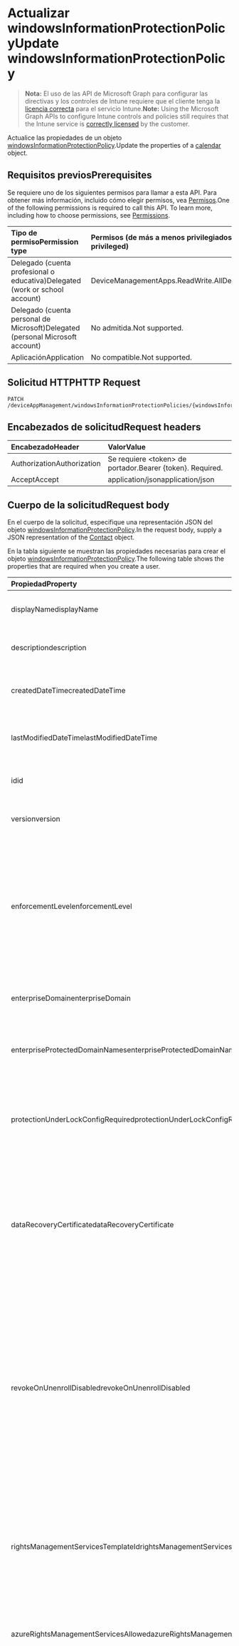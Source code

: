 # <a name="update-windowsinformationprotectionpolicy"></a><span data-ttu-id="ee486-101">Actualizar windowsInformationProtectionPolicy</span><span class="sxs-lookup"><span data-stu-id="ee486-101">Update windowsInformationProtectionPolicy</span></span>

> <span data-ttu-id="ee486-102">**Nota:** El uso de las API de Microsoft Graph para configurar las directivas y los controles de Intune requiere que el cliente tenga la [licencia correcta](https://go.microsoft.com/fwlink/?linkid=839381) para el servicio Intune.</span><span class="sxs-lookup"><span data-stu-id="ee486-102">**Note:** Using the Microsoft Graph APIs to configure Intune controls and policies still requires that the Intune service is [correctly licensed](https://go.microsoft.com/fwlink/?linkid=839381) by the customer.</span></span>

<span data-ttu-id="ee486-103">Actualice las propiedades de un objeto [windowsInformationProtectionPolicy](../resources/intune_mam_windowsinformationprotectionpolicy.md).</span><span class="sxs-lookup"><span data-stu-id="ee486-103">Update the properties of a [calendar](../resources/intune_mam_windowsinformationprotectionpolicy.md) object.</span></span>
## <a name="prerequisites"></a><span data-ttu-id="ee486-104">Requisitos previos</span><span class="sxs-lookup"><span data-stu-id="ee486-104">Prerequisites</span></span>
<span data-ttu-id="ee486-p101">Se requiere uno de los siguientes permisos para llamar a esta API. Para obtener más información, incluido cómo elegir permisos, vea [Permisos](../../../concepts/permissions_reference.md).</span><span class="sxs-lookup"><span data-stu-id="ee486-p101">One of the following permissions is required to call this API. To learn more, including how to choose permissions, see [Permissions](../../../concepts/permissions_reference.md).</span></span>

|<span data-ttu-id="ee486-107">Tipo de permiso</span><span class="sxs-lookup"><span data-stu-id="ee486-107">Permission type</span></span>|<span data-ttu-id="ee486-108">Permisos (de más a menos privilegiados)</span><span class="sxs-lookup"><span data-stu-id="ee486-108">Permissions (from least to most privileged)</span></span>|
|:---|:---|
|<span data-ttu-id="ee486-109">Delegado (cuenta profesional o educativa)</span><span class="sxs-lookup"><span data-stu-id="ee486-109">Delegated (work or school account)</span></span>|<span data-ttu-id="ee486-110">DeviceManagementApps.ReadWrite.All</span><span class="sxs-lookup"><span data-stu-id="ee486-110">DeviceManagementApps.ReadWrite.All</span></span>|
|<span data-ttu-id="ee486-111">Delegado (cuenta personal de Microsoft)</span><span class="sxs-lookup"><span data-stu-id="ee486-111">Delegated (personal Microsoft account)</span></span>|<span data-ttu-id="ee486-112">No admitida.</span><span class="sxs-lookup"><span data-stu-id="ee486-112">Not supported.</span></span>|
|<span data-ttu-id="ee486-113">Aplicación</span><span class="sxs-lookup"><span data-stu-id="ee486-113">Application</span></span>|<span data-ttu-id="ee486-114">No compatible.</span><span class="sxs-lookup"><span data-stu-id="ee486-114">Not supported.</span></span>|

## <a name="http-request"></a><span data-ttu-id="ee486-115">Solicitud HTTP</span><span class="sxs-lookup"><span data-stu-id="ee486-115">HTTP Request</span></span>
<!-- {
  "blockType": "ignored"
}
-->
``` http
PATCH /deviceAppManagement/windowsInformationProtectionPolicies/{windowsInformationProtectionPolicyId}
```

## <a name="request-headers"></a><span data-ttu-id="ee486-116">Encabezados de solicitud</span><span class="sxs-lookup"><span data-stu-id="ee486-116">Request headers</span></span>
|<span data-ttu-id="ee486-117">Encabezado</span><span class="sxs-lookup"><span data-stu-id="ee486-117">Header</span></span>|<span data-ttu-id="ee486-118">Valor</span><span class="sxs-lookup"><span data-stu-id="ee486-118">Value</span></span>|
|:---|:---|
|<span data-ttu-id="ee486-119">Authorization</span><span class="sxs-lookup"><span data-stu-id="ee486-119">Authorization</span></span>|<span data-ttu-id="ee486-120">Se requiere &lt;token&gt; de portador.</span><span class="sxs-lookup"><span data-stu-id="ee486-120">Bearer {token}. Required.</span></span>|
|<span data-ttu-id="ee486-121">Accept</span><span class="sxs-lookup"><span data-stu-id="ee486-121">Accept</span></span>|<span data-ttu-id="ee486-122">application/json</span><span class="sxs-lookup"><span data-stu-id="ee486-122">application/json</span></span>|

## <a name="request-body"></a><span data-ttu-id="ee486-123">Cuerpo de la solicitud</span><span class="sxs-lookup"><span data-stu-id="ee486-123">Request body</span></span>
<span data-ttu-id="ee486-124">En el cuerpo de la solicitud, especifique una representación JSON del objeto [windowsInformationProtectionPolicy](../resources/intune_mam_windowsinformationprotectionpolicy.md).</span><span class="sxs-lookup"><span data-stu-id="ee486-124">In the request body, supply a JSON representation of the [Contact](../resources/intune_mam_windowsinformationprotectionpolicy.md) object.</span></span>

<span data-ttu-id="ee486-125">En la tabla siguiente se muestran las propiedades necesarias para crear el objeto [windowsInformationProtectionPolicy](../resources/intune_mam_windowsinformationprotectionpolicy.md).</span><span class="sxs-lookup"><span data-stu-id="ee486-125">The following table shows the properties that are required when you create a user.</span></span>

|<span data-ttu-id="ee486-126">Propiedad</span><span class="sxs-lookup"><span data-stu-id="ee486-126">Property</span></span>|<span data-ttu-id="ee486-127">Tipo</span><span class="sxs-lookup"><span data-stu-id="ee486-127">Type</span></span>|<span data-ttu-id="ee486-128">Descripción</span><span class="sxs-lookup"><span data-stu-id="ee486-128">Description</span></span>|
|:---|:---|:---|
|<span data-ttu-id="ee486-129">displayName</span><span class="sxs-lookup"><span data-stu-id="ee486-129">displayName</span></span>|<span data-ttu-id="ee486-130">String</span><span class="sxs-lookup"><span data-stu-id="ee486-130">String</span></span>|<span data-ttu-id="ee486-131">Nombre para mostrar de la directiva.</span><span class="sxs-lookup"><span data-stu-id="ee486-131">Policy display name.</span></span> <span data-ttu-id="ee486-132">Heredado de [managedAppPolicy](../resources/intune_mam_managedapppolicy.md).</span><span class="sxs-lookup"><span data-stu-id="ee486-132">Inherited from [managedAppPolicy](../resources/intune_mam_managedapppolicy.md)</span></span>|
|<span data-ttu-id="ee486-133">description</span><span class="sxs-lookup"><span data-stu-id="ee486-133">description</span></span>|<span data-ttu-id="ee486-134">String</span><span class="sxs-lookup"><span data-stu-id="ee486-134">String</span></span>|<span data-ttu-id="ee486-135">Descripción de la directiva.</span><span class="sxs-lookup"><span data-stu-id="ee486-135">The policy's description.</span></span> <span data-ttu-id="ee486-136">Heredado de [managedAppPolicy](../resources/intune_mam_managedapppolicy.md).</span><span class="sxs-lookup"><span data-stu-id="ee486-136">Inherited from [managedAppPolicy](../resources/intune_mam_managedapppolicy.md)</span></span>|
|<span data-ttu-id="ee486-137">createdDateTime</span><span class="sxs-lookup"><span data-stu-id="ee486-137">createdDateTime</span></span>|<span data-ttu-id="ee486-138">DateTimeOffset</span><span class="sxs-lookup"><span data-stu-id="ee486-138">DateTimeOffset</span></span>|<span data-ttu-id="ee486-139">Fecha y hora de creación de la directiva.</span><span class="sxs-lookup"><span data-stu-id="ee486-139">The date and time when the page was created.</span></span> <span data-ttu-id="ee486-140">Heredado de [managedAppPolicy](../resources/intune_mam_managedapppolicy.md).</span><span class="sxs-lookup"><span data-stu-id="ee486-140">Inherited from [managedAppPolicy](../resources/intune_mam_managedapppolicy.md)</span></span>|
|<span data-ttu-id="ee486-141">lastModifiedDateTime</span><span class="sxs-lookup"><span data-stu-id="ee486-141">lastModifiedDateTime</span></span>|<span data-ttu-id="ee486-142">DateTimeOffset</span><span class="sxs-lookup"><span data-stu-id="ee486-142">DateTimeOffset</span></span>|<span data-ttu-id="ee486-143">Última vez que se modificó la directiva.</span><span class="sxs-lookup"><span data-stu-id="ee486-143">Last time the policy was modified.</span></span> <span data-ttu-id="ee486-144">Heredado de [managedAppPolicy](../resources/intune_mam_managedapppolicy.md).</span><span class="sxs-lookup"><span data-stu-id="ee486-144">Inherited from [managedAppPolicy](../resources/intune_mam_managedapppolicy.md)</span></span>|
|<span data-ttu-id="ee486-145">id</span><span class="sxs-lookup"><span data-stu-id="ee486-145">id</span></span>|<span data-ttu-id="ee486-146">String</span><span class="sxs-lookup"><span data-stu-id="ee486-146">String</span></span>|<span data-ttu-id="ee486-147">Clave de la entidad.</span><span class="sxs-lookup"><span data-stu-id="ee486-147">Key of the setting.</span></span> <span data-ttu-id="ee486-148">Heredado de [managedAppPolicy](../resources/intune_mam_managedapppolicy.md).</span><span class="sxs-lookup"><span data-stu-id="ee486-148">Inherited from [managedAppPolicy](../resources/intune_mam_managedapppolicy.md)</span></span>|
|<span data-ttu-id="ee486-149">version</span><span class="sxs-lookup"><span data-stu-id="ee486-149">version</span></span>|<span data-ttu-id="ee486-150">String</span><span class="sxs-lookup"><span data-stu-id="ee486-150">String</span></span>|<span data-ttu-id="ee486-151">Versión de la entidad.</span><span class="sxs-lookup"><span data-stu-id="ee486-151">Version of the entity.</span></span> <span data-ttu-id="ee486-152">Heredado de [managedAppPolicy](../resources/intune_mam_managedapppolicy.md).</span><span class="sxs-lookup"><span data-stu-id="ee486-152">Inherited from [managedAppPolicy](../resources/intune_mam_managedapppolicy.md)</span></span>|
|<span data-ttu-id="ee486-153">enforcementLevel</span><span class="sxs-lookup"><span data-stu-id="ee486-153">enforcementLevel</span></span>|<span data-ttu-id="ee486-154">String</span><span class="sxs-lookup"><span data-stu-id="ee486-154">String</span></span>|<span data-ttu-id="ee486-155">Nivel de obligatoriedad del trabajo en curso. Vea la definición de enumeración para los valores compatibles. Heredado de [windowsInformationProtection](../resources/intune_mam_windowsinformationprotection.md). Los valores posibles son: `noProtection`, `encryptAndAuditOnly`, `encryptAuditAndPrompt` y `encryptAuditAndBlock`.</span><span class="sxs-lookup"><span data-stu-id="ee486-155">WIP enforcement level.See the Enum definition for supported values Inherited from [windowsInformationProtection](../resources/intune_mam_windowsinformationprotection.md) Possible values are: `noProtection`, `encryptAndAuditOnly`, `encryptAuditAndPrompt`, `encryptAuditAndBlock`.</span></span>|
|<span data-ttu-id="ee486-156">enterpriseDomain</span><span class="sxs-lookup"><span data-stu-id="ee486-156">enterpriseDomain</span></span>|<span data-ttu-id="ee486-157">String</span><span class="sxs-lookup"><span data-stu-id="ee486-157">String</span></span>|<span data-ttu-id="ee486-158">Dominio empresarial principal. Heredado de [windowsInformationProtection](../resources/intune_mam_windowsinformationprotection.md).</span><span class="sxs-lookup"><span data-stu-id="ee486-158">Primary enterprise domain Inherited from [windowsInformationProtection](../resources/intune_mam_windowsinformationprotection.md)</span></span>|
|<span data-ttu-id="ee486-159">enterpriseProtectedDomainNames</span><span class="sxs-lookup"><span data-stu-id="ee486-159">enterpriseProtectedDomainNames</span></span>|<span data-ttu-id="ee486-160">Colección [windowsInformationProtectionResourceCollection](../resources/intune_mam_windowsinformationprotectionresourcecollection.md)</span><span class="sxs-lookup"><span data-stu-id="ee486-160">[windowsInformationProtectionResourceCollection](../resources/intune_mam_windowsinformationprotectionresourcecollection.md) collection</span></span>|<span data-ttu-id="ee486-161">Lista de dominios de empresa que se van a proteger. Heredado de [windowsInformationProtection](../resources/intune_mam_windowsinformationprotection.md).</span><span class="sxs-lookup"><span data-stu-id="ee486-161">List of enterprise domains to be protected Inherited from [windowsInformationProtection](../resources/intune_mam_windowsinformationprotection.md)</span></span>|
|<span data-ttu-id="ee486-162">protectionUnderLockConfigRequired</span><span class="sxs-lookup"><span data-stu-id="ee486-162">protectionUnderLockConfigRequired</span></span>|<span data-ttu-id="ee486-163">Boolean</span><span class="sxs-lookup"><span data-stu-id="ee486-163">Boolean</span></span>|<span data-ttu-id="ee486-164">Especifica si es necesario configurar la protección en la característica de bloqueo (también conocida como cifrar con PIN). Heredado de [windowsInformationProtection](../resources/intune_mam_windowsinformationprotection.md).</span><span class="sxs-lookup"><span data-stu-id="ee486-164">Specifies whether the protection under lock feature (also known as encrypt under pin) should be configured Inherited from [windowsInformationProtection](../resources/intune_mam_windowsinformationprotection.md)</span></span>|
|<span data-ttu-id="ee486-165">dataRecoveryCertificate</span><span class="sxs-lookup"><span data-stu-id="ee486-165">dataRecoveryCertificate</span></span>|[<span data-ttu-id="ee486-166">windowsInformationProtectionDataRecoveryCertificate</span><span class="sxs-lookup"><span data-stu-id="ee486-166">windowsInformationProtectionDataRecoveryCertificate</span></span>](../resources/intune_mam_windowsinformationprotectiondatarecoverycertificate.md)|<span data-ttu-id="ee486-167">Especifica un certificado de recuperación que se puede usar para recuperar datos de archivos cifrados.</span><span class="sxs-lookup"><span data-stu-id="ee486-167">Specifies a recovery certificate that can be used for data recovery of encrypted files.</span></span> <span data-ttu-id="ee486-168">Es lo mismo que el certificado del agente de recuperación de datos (DRA) para el sistema de cifrado de archivos (EFS). Heredado de [windowsInformationProtection](../resources/intune_mam_windowsinformationprotection.md).</span><span class="sxs-lookup"><span data-stu-id="ee486-168">This is the same as the data recovery agent(DRA) certificate for encrypting file system(EFS) Inherited from [windowsInformationProtection](../resources/intune_mam_windowsinformationprotection.md)</span></span>|
|<span data-ttu-id="ee486-169">revokeOnUnenrollDisabled</span><span class="sxs-lookup"><span data-stu-id="ee486-169">revokeOnUnenrollDisabled</span></span>|<span data-ttu-id="ee486-170">Boolean</span><span class="sxs-lookup"><span data-stu-id="ee486-170">Boolean</span></span>|<span data-ttu-id="ee486-171">Esta directiva controla si se revocan las claves de trabajo en curso cuando se anula la inscripción de un dispositivo en el servicio de administración.</span><span class="sxs-lookup"><span data-stu-id="ee486-171">This policy controls whether to revoke the WIP keys when a device unenrolls from the management service.</span></span> <span data-ttu-id="ee486-172">Si se establece en 1 (No revocar las claves), no se revocarán las claves y el usuario seguirá teniendo acceso a archivos protegidos después de anular la inscripción.</span><span class="sxs-lookup"><span data-stu-id="ee486-172">If set to 1 (Don't revoke keys), the keys will not be revoked and the user will continue to have access to protected files after unenrollment.</span></span> <span data-ttu-id="ee486-173">Si no se revocan las claves, no habrá ninguna limpieza de archivos revocados posteriormente.</span><span class="sxs-lookup"><span data-stu-id="ee486-173">If the keys are not revoked, there will be no revoked file cleanup subsequently.</span></span> <span data-ttu-id="ee486-174">Heredado de [windowsInformationProtection](../resources/intune_mam_windowsinformationprotection.md).</span><span class="sxs-lookup"><span data-stu-id="ee486-174">Inherited from [windowsInformationProtection](../resources/intune_mam_windowsinformationprotection.md)</span></span>|
|<span data-ttu-id="ee486-175">rightsManagementServicesTemplateId</span><span class="sxs-lookup"><span data-stu-id="ee486-175">rightsManagementServicesTemplateId</span></span>|<span data-ttu-id="ee486-176">Guid</span><span class="sxs-lookup"><span data-stu-id="ee486-176">Guid</span></span>|<span data-ttu-id="ee486-177">GUID de TemplateID que se va a usar para el cifrado RMS.</span><span class="sxs-lookup"><span data-stu-id="ee486-177">TemplateID GUID to use for RMS encryption.</span></span> <span data-ttu-id="ee486-178">La plantilla de RMS permite que el administrador de TI configure los detalles sobre quién tiene acceso a los archivos protegidos por RMS y durante cuánto tiempo. Heredado de [windowsInformationProtection](../resources/intune_mam_windowsinformationprotection.md).</span><span class="sxs-lookup"><span data-stu-id="ee486-178">The RMS template allows the IT admin to configure the details about who has access to RMS-protected file and how long they have access Inherited from [windowsInformationProtection](../resources/intune_mam_windowsinformationprotection.md)</span></span>|
|<span data-ttu-id="ee486-179">azureRightsManagementServicesAllowed</span><span class="sxs-lookup"><span data-stu-id="ee486-179">azureRightsManagementServicesAllowed</span></span>|<span data-ttu-id="ee486-180">Boolean</span><span class="sxs-lookup"><span data-stu-id="ee486-180">Boolean</span></span>|<span data-ttu-id="ee486-181">Especifica si se permite el cifrado de Azure RMS para WIP. Heredado de [windowsInformationProtection](../resources/intune_mam_windowsinformationprotection.md).</span><span class="sxs-lookup"><span data-stu-id="ee486-181">Specifies whether to allow Azure RMS encryption for WIP Inherited from [windowsInformationProtection](../resources/intune_mam_windowsinformationprotection.md)</span></span>|
|<span data-ttu-id="ee486-182">iconsVisible</span><span class="sxs-lookup"><span data-stu-id="ee486-182">iconsVisible</span></span>|<span data-ttu-id="ee486-183">Boolean</span><span class="sxs-lookup"><span data-stu-id="ee486-183">Boolean</span></span>|<span data-ttu-id="ee486-184">Determina si se agregan superposiciones a los iconos para los archivos protegidos mediante WIP en Explorer y en los iconos de aplicación solo de empresa en el menú Inicio.</span><span class="sxs-lookup"><span data-stu-id="ee486-184">Determines whether overlays are added to icons for WIP protected files in Explorer and enterprise only app tiles in the Start menu.</span></span> <span data-ttu-id="ee486-185">A partir de Windows 10, versión 1703, estos ajustes también configuran la visibilidad del icono de WIP en la barra de título de una aplicación protegida mediante WIP. Heredado de [windowsInformationProtection](../resources/intune_mam_windowsinformationprotection.md).</span><span class="sxs-lookup"><span data-stu-id="ee486-185">Starting in Windows 10, version 1703 this setting also configures the visibility of the WIP icon in the title bar of a WIP-protected app Inherited from [windowsInformationProtection](../resources/intune_mam_windowsinformationprotection.md)</span></span>|
|<span data-ttu-id="ee486-186">protectedApps</span><span class="sxs-lookup"><span data-stu-id="ee486-186">protectedApps</span></span>|<span data-ttu-id="ee486-187">Colección [windowsInformationProtectionApp](../resources/intune_mam_windowsinformationprotectionapp.md)</span><span class="sxs-lookup"><span data-stu-id="ee486-187">[windowsInformationProtectionApp](../resources/intune_mam_windowsinformationprotectionapp.md) collection</span></span>|<span data-ttu-id="ee486-188">Las aplicaciones protegidas pueden tener acceso a datos empresariales y los datos controlados por dichas aplicaciones están protegidos mediante cifrado. Heredado de [windowsInformationProtection](../resources/intune_mam_windowsinformationprotection.md).</span><span class="sxs-lookup"><span data-stu-id="ee486-188">Protected applications can access enterprise data and the data handled by those applications are protected with encryption Inherited from [windowsInformationProtection](../resources/intune_mam_windowsinformationprotection.md)</span></span>|
|<span data-ttu-id="ee486-189">exemptApps</span><span class="sxs-lookup"><span data-stu-id="ee486-189">exemptApps</span></span>|<span data-ttu-id="ee486-190">Colección [windowsInformationProtectionApp](../resources/intune_mam_windowsinformationprotectionapp.md)</span><span class="sxs-lookup"><span data-stu-id="ee486-190">[windowsInformationProtectionApp](../resources/intune_mam_windowsinformationprotectionapp.md) collection</span></span>|<span data-ttu-id="ee486-191">Las aplicaciones exentas también pueden tener acceso a datos empresariales, pero los datos controlados por dichas aplicaciones no están protegidos.</span><span class="sxs-lookup"><span data-stu-id="ee486-191">Exempt applications can also access enterprise data, but the data handled by those applications are not protected.</span></span> <span data-ttu-id="ee486-192">Esto se debe a que es posible que algunas aplicaciones empresariales críticas tengan problemas de compatibilidad con los datos cifrados.</span><span class="sxs-lookup"><span data-stu-id="ee486-192">This is because some critical enterprise applications may have compatibility problems with encrypted data.</span></span> <span data-ttu-id="ee486-193">Heredado de [windowsInformationProtection](../resources/intune_mam_windowsinformationprotection.md).</span><span class="sxs-lookup"><span data-stu-id="ee486-193">Inherited from [windowsInformationProtection](../resources/intune_mam_windowsinformationprotection.md)</span></span>|
|<span data-ttu-id="ee486-194">enterpriseNetworkDomainNames</span><span class="sxs-lookup"><span data-stu-id="ee486-194">enterpriseNetworkDomainNames</span></span>|<span data-ttu-id="ee486-195">Colección [windowsInformationProtectionResourceCollection](../resources/intune_mam_windowsinformationprotectionresourcecollection.md)</span><span class="sxs-lookup"><span data-stu-id="ee486-195">[windowsInformationProtectionResourceCollection](../resources/intune_mam_windowsinformationprotectionresourcecollection.md) collection</span></span>|<span data-ttu-id="ee486-196">Se trata de la lista de dominios que forman parte de los límites de la empresa.</span><span class="sxs-lookup"><span data-stu-id="ee486-196">This is the list of domains that comprise the boundaries of the enterprise.</span></span> <span data-ttu-id="ee486-197">Los datos de uno de estos dominios que se envíen a un dispositivo se considerarán datos empresariales y protegidos. Estas ubicaciones se consideran un destino seguro con el que compartir datos empresariales. Heredado de [windowsInformationProtection](../resources/intune_mam_windowsinformationprotection.md).</span><span class="sxs-lookup"><span data-stu-id="ee486-197">Data from one of these domains that is sent to a device will be considered enterprise data and protected These locations will be considered a safe destination for enterprise data to be shared to Inherited from [windowsInformationProtection](../resources/intune_mam_windowsinformationprotection.md)</span></span>|
|<span data-ttu-id="ee486-198">enterpriseProxiedDomains</span><span class="sxs-lookup"><span data-stu-id="ee486-198">enterpriseProxiedDomains</span></span>|<span data-ttu-id="ee486-199">Colección [windowsInformationProtectionProxiedDomainCollection](../resources/intune_mam_windowsinformationprotectionproxieddomaincollection.md)</span><span class="sxs-lookup"><span data-stu-id="ee486-199">[windowsInformationProtectionProxiedDomainCollection](../resources/intune_mam_windowsinformationprotectionproxieddomaincollection.md) collection</span></span>|<span data-ttu-id="ee486-200">Contiene una lista de dominios de recursos empresariales hospedados en la nube que necesitan protección.</span><span class="sxs-lookup"><span data-stu-id="ee486-200">Contains a list of Enterprise resource domains hosted in the cloud that need to be protected.</span></span> <span data-ttu-id="ee486-201">Las conexiones a estos recursos se consideran datos empresariales.</span><span class="sxs-lookup"><span data-stu-id="ee486-201">Connections to these resources are considered enterprise data.</span></span> <span data-ttu-id="ee486-202">Si un proxy se corresponde con un recurso de nube, el tráfico al recurso de nube se dirigirá a través de la red empresarial mediante el servidor proxy indicado (en el puerto 80).</span><span class="sxs-lookup"><span data-stu-id="ee486-202">If a proxy is paired with a cloud resource, traffic to the cloud resource will be routed through the enterprise network via the denoted proxy server (on Port 80).</span></span> <span data-ttu-id="ee486-203">Un servidor proxy que se use con esta finalidad debe configurarse también mediante la directiva EnterpriseInternalProxyServers. Heredado de [windowsInformationProtection](../resources/intune_mam_windowsinformationprotection.md).</span><span class="sxs-lookup"><span data-stu-id="ee486-203">A proxy server used for this purpose must also be configured using the EnterpriseInternalProxyServers policy Inherited from [windowsInformationProtection](../resources/intune_mam_windowsinformationprotection.md)</span></span>|
|<span data-ttu-id="ee486-204">enterpriseIPRanges</span><span class="sxs-lookup"><span data-stu-id="ee486-204">enterpriseIPRanges</span></span>|<span data-ttu-id="ee486-205">Colección [windowsInformationProtectionIPRangeCollection](../resources/intune_mam_windowsinformationprotectioniprangecollection.md)</span><span class="sxs-lookup"><span data-stu-id="ee486-205">[windowsInformationProtectionIPRangeCollection](../resources/intune_mam_windowsinformationprotectioniprangecollection.md) collection</span></span>|<span data-ttu-id="ee486-206">Establece los intervalos IP empresariales que definen los equipos de la red empresarial.</span><span class="sxs-lookup"><span data-stu-id="ee486-206">Sets the enterprise IP ranges that define the computers in the enterprise network.</span></span> <span data-ttu-id="ee486-207">Los datos que provienen de dichos equipos se consideran parte de la empresa y están protegidos.</span><span class="sxs-lookup"><span data-stu-id="ee486-207">Data that comes from those computers will be considered part of the enterprise and protected.</span></span> <span data-ttu-id="ee486-208">Estas ubicaciones se consideran un destino seguro en el que compartir datos empresariales. Heredado de [windowsInformationProtection](../resources/intune_mam_windowsinformationprotection.md).</span><span class="sxs-lookup"><span data-stu-id="ee486-208">These locations will be considered a safe destination for enterprise data to be shared to Inherited from [windowsInformationProtection](../resources/intune_mam_windowsinformationprotection.md)</span></span>|
|<span data-ttu-id="ee486-209">enterpriseIPRangesAreAuthoritative</span><span class="sxs-lookup"><span data-stu-id="ee486-209">enterpriseIPRangesAreAuthoritative</span></span>|<span data-ttu-id="ee486-210">Boolean</span><span class="sxs-lookup"><span data-stu-id="ee486-210">Boolean</span></span>|<span data-ttu-id="ee486-211">Valor booleano que indica al cliente que acepte la lista configurada y que no use la heurística para intentar buscar otras subredes.</span><span class="sxs-lookup"><span data-stu-id="ee486-211">Boolean value that tells the client to accept the configured list and not to use heuristics to attempt to find other subnets.</span></span> <span data-ttu-id="ee486-212">El valor predeterminado es False. Heredado de [windowsInformationProtection](../resources/intune_mam_windowsinformationprotection.md).</span><span class="sxs-lookup"><span data-stu-id="ee486-212">Default is false Inherited from [windowsInformationProtection](../resources/intune_mam_windowsinformationprotection.md)</span></span>|
|<span data-ttu-id="ee486-213">enterpriseProxyServers</span><span class="sxs-lookup"><span data-stu-id="ee486-213">enterpriseProxyServers</span></span>|<span data-ttu-id="ee486-214">Colección [windowsInformationProtectionResourceCollection](../resources/intune_mam_windowsinformationprotectionresourcecollection.md)</span><span class="sxs-lookup"><span data-stu-id="ee486-214">[windowsInformationProtectionResourceCollection](../resources/intune_mam_windowsinformationprotectionresourcecollection.md) collection</span></span>|<span data-ttu-id="ee486-215">Se trata de una lista de servidores proxy.</span><span class="sxs-lookup"><span data-stu-id="ee486-215">This is a list of proxy servers.</span></span> <span data-ttu-id="ee486-216">Cualquier servidor que no esté en esta lista se considera no empresarial. Heredado de [windowsInformationProtection](../resources/intune_mam_windowsinformationprotection.md).</span><span class="sxs-lookup"><span data-stu-id="ee486-216">Any server not on this list is considered non-enterprise Inherited from [windowsInformationProtection](../resources/intune_mam_windowsinformationprotection.md)</span></span>|
|<span data-ttu-id="ee486-217">enterpriseInternalProxyServers</span><span class="sxs-lookup"><span data-stu-id="ee486-217">enterpriseInternalProxyServers</span></span>|<span data-ttu-id="ee486-218">Colección [windowsInformationProtectionResourceCollection](../resources/intune_mam_windowsinformationprotectionresourcecollection.md)</span><span class="sxs-lookup"><span data-stu-id="ee486-218">[windowsInformationProtectionResourceCollection](../resources/intune_mam_windowsinformationprotectionresourcecollection.md) collection</span></span>|<span data-ttu-id="ee486-219">Se trata de la lista de valores separados por comas de servidores proxy internos.</span><span class="sxs-lookup"><span data-stu-id="ee486-219">This is the comma-separated list of internal proxy servers.</span></span> <span data-ttu-id="ee486-220">Por ejemplo, "157.54.14.28, 157.54.11.118, 10.202.14.167, 157.53.14.163, 157.69.210.59".</span><span class="sxs-lookup"><span data-stu-id="ee486-220">For example, "157.54.14.28, 157.54.11.118, 10.202.14.167, 157.53.14.163, 157.69.210.59".</span></span> <span data-ttu-id="ee486-221">El administrador ha configurado estos servidores proxy para que se conecten a los recursos específicos de Internet.</span><span class="sxs-lookup"><span data-stu-id="ee486-221">These proxies have been configured by the admin to connect to specific resources on the Internet.</span></span> <span data-ttu-id="ee486-222">Se consideran ubicaciones de red empresarial.</span><span class="sxs-lookup"><span data-stu-id="ee486-222">They are considered to be enterprise network locations.</span></span> <span data-ttu-id="ee486-223">Los servidores proxy solo se usan al configurar la directiva EnterpriseProxiedDomains para forzar el tráfico a los dominios coincidentes mediante estos proxy. Heredado de [windowsInformationProtection](../resources/intune_mam_windowsinformationprotection.md).</span><span class="sxs-lookup"><span data-stu-id="ee486-223">The proxies are only leveraged in configuring the EnterpriseProxiedDomains policy to force traffic to the matched domains through these proxies Inherited from [windowsInformationProtection](../resources/intune_mam_windowsinformationprotection.md)</span></span>|
|<span data-ttu-id="ee486-224">enterpriseProxyServersAreAuthoritative</span><span class="sxs-lookup"><span data-stu-id="ee486-224">enterpriseProxyServersAreAuthoritative</span></span>|<span data-ttu-id="ee486-225">Boolean</span><span class="sxs-lookup"><span data-stu-id="ee486-225">Boolean</span></span>|<span data-ttu-id="ee486-226">Valor booleano que indica al cliente que acepte la lista configurada de servidores proxy y no intente detectar otros servidores proxy de trabajo.</span><span class="sxs-lookup"><span data-stu-id="ee486-226">Boolean value that tells the client to accept the configured list of proxies and not try to detect other work proxies.</span></span> <span data-ttu-id="ee486-227">El valor predeterminado es False. Heredado de [windowsInformationProtection](../resources/intune_mam_windowsinformationprotection.md).</span><span class="sxs-lookup"><span data-stu-id="ee486-227">Default is false Inherited from [windowsInformationProtection](../resources/intune_mam_windowsinformationprotection.md)</span></span>|
|<span data-ttu-id="ee486-228">neutralDomainResources</span><span class="sxs-lookup"><span data-stu-id="ee486-228">neutralDomainResources</span></span>|<span data-ttu-id="ee486-229">Colección [windowsInformationProtectionResourceCollection](../resources/intune_mam_windowsinformationprotectionresourcecollection.md)</span><span class="sxs-lookup"><span data-stu-id="ee486-229">[windowsInformationProtectionResourceCollection](../resources/intune_mam_windowsinformationprotectionresourcecollection.md) collection</span></span>|<span data-ttu-id="ee486-230">Lista de nombres de dominio que se pueden usar para el recurso de trabajo o personal. Heredado de [windowsInformationProtection](../resources/intune_mam_windowsinformationprotection.md).</span><span class="sxs-lookup"><span data-stu-id="ee486-230">List of domain names that can used for work or personal resource Inherited from [windowsInformationProtection](../resources/intune_mam_windowsinformationprotection.md)</span></span>|
|<span data-ttu-id="ee486-231">indexingEncryptedStoresOrItemsBlocked</span><span class="sxs-lookup"><span data-stu-id="ee486-231">indexingEncryptedStoresOrItemsBlocked</span></span>|<span data-ttu-id="ee486-232">Boolean</span><span class="sxs-lookup"><span data-stu-id="ee486-232">Boolean</span></span>|<span data-ttu-id="ee486-233">Este identificador es para que el indexador de Windows Search permita o impida la indexación de los elementos. Heredado de [windowsInformationProtection](../resources/intune_mam_windowsinformationprotection.md).</span><span class="sxs-lookup"><span data-stu-id="ee486-233">This switch is for the Windows Search Indexer, to allow or disallow indexing of items Inherited from [windowsInformationProtection](../resources/intune_mam_windowsinformationprotection.md)</span></span>|
|<span data-ttu-id="ee486-234">smbAutoEncryptedFileExtensions</span><span class="sxs-lookup"><span data-stu-id="ee486-234">smbAutoEncryptedFileExtensions</span></span>|<span data-ttu-id="ee486-235">Colección [windowsInformationProtectionResourceCollection](../resources/intune_mam_windowsinformationprotectionresourcecollection.md)</span><span class="sxs-lookup"><span data-stu-id="ee486-235">[windowsInformationProtectionResourceCollection](../resources/intune_mam_windowsinformationprotectionresourcecollection.md) collection</span></span>|<span data-ttu-id="ee486-236">Especifica una lista de extensiones de archivo, para que los archivos con estas extensiones se cifren cuando se copian desde un recurso compartido de SMB dentro del límite de la empresa. Heredado de [windowsInformationProtection](../resources/intune_mam_windowsinformationprotection.md).</span><span class="sxs-lookup"><span data-stu-id="ee486-236">Specifies a list of file extensions, so that files with these extensions are encrypted when copying from an SMB share within the corporate boundary Inherited from [windowsInformationProtection](../resources/intune_mam_windowsinformationprotection.md)</span></span>|
|<span data-ttu-id="ee486-237">isAssigned</span><span class="sxs-lookup"><span data-stu-id="ee486-237">isAssigned</span></span>|<span data-ttu-id="ee486-238">Boolean</span><span class="sxs-lookup"><span data-stu-id="ee486-238">Boolean</span></span>|<span data-ttu-id="ee486-239">Indica si la directiva se implementará en los grupos de inclusión.</span><span class="sxs-lookup"><span data-stu-id="ee486-239">Indicates if the policy is deployed to any inclusion groups or not.</span></span> <span data-ttu-id="ee486-240">Heredado de [windowsInformationProtection](../resources/intune_mam_windowsinformationprotection.md).</span><span class="sxs-lookup"><span data-stu-id="ee486-240">Inherited from [windowsInformationProtection](../resources/intune_mam_windowsinformationprotection.md)</span></span>|
|<span data-ttu-id="ee486-241">revokeOnMdmHandoffDisabled</span><span class="sxs-lookup"><span data-stu-id="ee486-241">revokeOnMdmHandoffDisabled</span></span>|<span data-ttu-id="ee486-242">Boolean</span><span class="sxs-lookup"><span data-stu-id="ee486-242">Boolean</span></span>|<span data-ttu-id="ee486-243">Nueva propiedad en RS2, pendiente de documentación.</span><span class="sxs-lookup"><span data-stu-id="ee486-243">New property in RS2, pending documentation</span></span>|
|<span data-ttu-id="ee486-244">mdmEnrollmentUrl</span><span class="sxs-lookup"><span data-stu-id="ee486-244">mdmEnrollmentUrl</span></span>|<span data-ttu-id="ee486-245">String</span><span class="sxs-lookup"><span data-stu-id="ee486-245">String</span></span>|<span data-ttu-id="ee486-246">Dirección URL de la inscripción para MDM.</span><span class="sxs-lookup"><span data-stu-id="ee486-246">Enrollment url for the MDM</span></span>|
|<span data-ttu-id="ee486-247">windowsHelloForBusinessBlocked</span><span class="sxs-lookup"><span data-stu-id="ee486-247">windowsHelloForBusinessBlocked</span></span>|<span data-ttu-id="ee486-248">Boolean</span><span class="sxs-lookup"><span data-stu-id="ee486-248">Boolean</span></span>|<span data-ttu-id="ee486-249">Valor booleano que establece Windows Hello para empresas como método de inicio de sesión en Windows.</span><span class="sxs-lookup"><span data-stu-id="ee486-249">Boolean value that sets Windows Hello for Business as a method for signing into Windows.</span></span>|
|<span data-ttu-id="ee486-250">pinMinimumLength</span><span class="sxs-lookup"><span data-stu-id="ee486-250">pinMinimumLength</span></span>|<span data-ttu-id="ee486-251">Int32</span><span class="sxs-lookup"><span data-stu-id="ee486-251">Int32</span></span>|<span data-ttu-id="ee486-252">Valor entero que establece el número mínimo de caracteres necesarios para el PIN.</span><span class="sxs-lookup"><span data-stu-id="ee486-252">Integer value that sets the minimum number of characters required for the PIN.</span></span> <span data-ttu-id="ee486-253">El valor predeterminado es 4.</span><span class="sxs-lookup"><span data-stu-id="ee486-253">Default value is 4.</span></span> <span data-ttu-id="ee486-254">El número más bajo que se puede configurar para esta configuración de directiva es 4.</span><span class="sxs-lookup"><span data-stu-id="ee486-254">The lowest number you can configure for this policy setting is 4.</span></span> <span data-ttu-id="ee486-255">El número más alto que se puede configurar debe ser menor que el número establecido en la configuración de directiva de longitud máxima del PIN o el número 127, el que sea más bajo.</span><span class="sxs-lookup"><span data-stu-id="ee486-255">The largest number you can configure must be less than the number configured in the Maximum PIN length policy setting or the number 127, whichever is the lowest.</span></span>|
|<span data-ttu-id="ee486-256">pinUppercaseLetters</span><span class="sxs-lookup"><span data-stu-id="ee486-256">pinUppercaseLetters</span></span>|<span data-ttu-id="ee486-257">String</span><span class="sxs-lookup"><span data-stu-id="ee486-257">String</span></span>|<span data-ttu-id="ee486-258">Valor entero que configura el uso de mayúsculas en el PIN de Windows Hello para empresas.</span><span class="sxs-lookup"><span data-stu-id="ee486-258">Integer value that configures the use of uppercase letters in the Windows Hello for Business PIN.</span></span> <span data-ttu-id="ee486-259">El valor predeterminado es NotAllow.</span><span class="sxs-lookup"><span data-stu-id="ee486-259">Default is NotAllow.</span></span> <span data-ttu-id="ee486-260">Los valores posibles son: `notAllow`, `requireAtLeastOne` y `allow`.</span><span class="sxs-lookup"><span data-stu-id="ee486-260">Possible values are: `notAllow`, `requireAtLeastOne`, `allow`.</span></span>|
|<span data-ttu-id="ee486-261">pinLowercaseLetters</span><span class="sxs-lookup"><span data-stu-id="ee486-261">pinLowercaseLetters</span></span>|<span data-ttu-id="ee486-262">String</span><span class="sxs-lookup"><span data-stu-id="ee486-262">String</span></span>|<span data-ttu-id="ee486-263">Valor entero que configura el uso de minúsculas en el PIN de Windows Hello para empresas.</span><span class="sxs-lookup"><span data-stu-id="ee486-263">Integer value that configures the use of lowercase letters in the Windows Hello for Business PIN.</span></span> <span data-ttu-id="ee486-264">El valor predeterminado es NotAllow.</span><span class="sxs-lookup"><span data-stu-id="ee486-264">Default is NotAllow.</span></span> <span data-ttu-id="ee486-265">Los valores posibles son: `notAllow`, `requireAtLeastOne` y `allow`.</span><span class="sxs-lookup"><span data-stu-id="ee486-265">Possible values are: `notAllow`, `requireAtLeastOne`, `allow`.</span></span>|
|<span data-ttu-id="ee486-266">pinSpecialCharacters</span><span class="sxs-lookup"><span data-stu-id="ee486-266">pinSpecialCharacters</span></span>|<span data-ttu-id="ee486-267">String</span><span class="sxs-lookup"><span data-stu-id="ee486-267">String</span></span>|<span data-ttu-id="ee486-268">Valor entero que configura el uso de caracteres especiales en el PIN de Windows Hello para empresas.</span><span class="sxs-lookup"><span data-stu-id="ee486-268">Integer value that configures the use of special characters in the Windows Hello for Business PIN.</span></span> <span data-ttu-id="ee486-269">Los caracteres especiales válidos para el PIN de Windows Hello para empresas incluyen: !</span><span class="sxs-lookup"><span data-stu-id="ee486-269">Valid special characters for Windows Hello for Business PIN gestures include: !</span></span> <span data-ttu-id="ee486-270">" # $ % & ' ( ) \* + , - .</span><span class="sxs-lookup"><span data-stu-id="ee486-270">" # $ % & ' ( ) \* + , - .</span></span> <span data-ttu-id="ee486-271">/ : ; < = > ?</span><span class="sxs-lookup"><span data-stu-id="ee486-271">/ : ; < = > ?</span></span><span data-ttu-id="ee486-272"> @ \[ \ \] ^ _ \` {</span><span class="sxs-lookup"><span data-stu-id="ee486-272"> @ \[ \ \] ^ _ \` {</span></span> | <span data-ttu-id="ee486-273">} ~.</span><span class="sxs-lookup"><span data-stu-id="ee486-273">=, ==</span></span> <span data-ttu-id="ee486-274">El valor predeterminado es NotAllow.</span><span class="sxs-lookup"><span data-stu-id="ee486-274">Default is NotAllow.</span></span> <span data-ttu-id="ee486-275">Los valores posibles son: `notAllow`, `requireAtLeastOne` y `allow`.</span><span class="sxs-lookup"><span data-stu-id="ee486-275">Possible values are: `notAllow`, `requireAtLeastOne`, `allow`.</span></span>|
|<span data-ttu-id="ee486-276">pinExpirationDays</span><span class="sxs-lookup"><span data-stu-id="ee486-276">pinExpirationDays</span></span>|<span data-ttu-id="ee486-277">Int32</span><span class="sxs-lookup"><span data-stu-id="ee486-277">Int32</span></span>|<span data-ttu-id="ee486-278">Valor entero que especifica el período de tiempo (en días) que se puede usar un PIN antes de que el sistema solicite que el usuario lo cambie.</span><span class="sxs-lookup"><span data-stu-id="ee486-278">Integer value specifies the period of time (in days) that a PIN can be used before the system requires the user to change it.</span></span> <span data-ttu-id="ee486-279">El número más alto que puede configurar para esta configuración de directiva es 730.</span><span class="sxs-lookup"><span data-stu-id="ee486-279">The largest number you can configure for this policy setting is 730.</span></span> <span data-ttu-id="ee486-280">El número más bajo que puede configurar para esta configuración de directiva es 0.</span><span class="sxs-lookup"><span data-stu-id="ee486-280">The lowest number you can configure for this policy setting is 0.</span></span> <span data-ttu-id="ee486-281">Si esta directiva se establece en 0, el PIN del usuario nunca expirará.</span><span class="sxs-lookup"><span data-stu-id="ee486-281">If this policy is set to 0, then the user's PIN will never expire.</span></span> <span data-ttu-id="ee486-282">Este nodo se agregó en Windows 10, versión 1511.</span><span class="sxs-lookup"><span data-stu-id="ee486-282">This node was added in Windows 10, version 1511.</span></span> <span data-ttu-id="ee486-283">El valor predeterminado es 0.</span><span class="sxs-lookup"><span data-stu-id="ee486-283">Default is 0.</span></span>|
|<span data-ttu-id="ee486-284">numberOfPastPinsRemembered</span><span class="sxs-lookup"><span data-stu-id="ee486-284">numberOfPastPinsRemembered</span></span>|<span data-ttu-id="ee486-285">Int32</span><span class="sxs-lookup"><span data-stu-id="ee486-285">Int32</span></span>|<span data-ttu-id="ee486-286">Valor entero que especifica el número de PIN anteriores que se pueden asociar a una cuenta de usuario que no se pueden volver a usar.</span><span class="sxs-lookup"><span data-stu-id="ee486-286">Integer value that specifies the number of past PINs that can be associated to a user account that can't be reused.</span></span> <span data-ttu-id="ee486-287">El número más alto que puede configurar para esta configuración de directiva es 50.</span><span class="sxs-lookup"><span data-stu-id="ee486-287">The largest number you can configure for this policy setting is 50.</span></span> <span data-ttu-id="ee486-288">El número más bajo que puede configurar para esta configuración de directiva es 0.</span><span class="sxs-lookup"><span data-stu-id="ee486-288">The lowest number you can configure for this policy setting is 0.</span></span> <span data-ttu-id="ee486-289">Si esta directiva se establece en 0, no es necesario almacenar los PIN antiguos.</span><span class="sxs-lookup"><span data-stu-id="ee486-289">If this policy is set to 0, then storage of previous PINs is not required.</span></span> <span data-ttu-id="ee486-290">Este nodo se agregó en Windows 10, versión 1511.</span><span class="sxs-lookup"><span data-stu-id="ee486-290">This node was added in Windows 10, version 1511.</span></span> <span data-ttu-id="ee486-291">El valor predeterminado es 0.</span><span class="sxs-lookup"><span data-stu-id="ee486-291">Default is 0.</span></span>|
|<span data-ttu-id="ee486-292">passwordMaximumAttemptCount</span><span class="sxs-lookup"><span data-stu-id="ee486-292">passwordMaximumAttemptCount</span></span>|<span data-ttu-id="ee486-293">Int32</span><span class="sxs-lookup"><span data-stu-id="ee486-293">Int32</span></span>|<span data-ttu-id="ee486-294">Número de errores de autenticación permitidos antes de que se borre el dispositivo.</span><span class="sxs-lookup"><span data-stu-id="ee486-294">The number of authentication failures allowed before the device will be wiped.</span></span> <span data-ttu-id="ee486-295">Un valor de 0 deshabilita la funcionalidad de borrado del dispositivo.</span><span class="sxs-lookup"><span data-stu-id="ee486-295">A value of 0 disables device wipe functionality.</span></span> <span data-ttu-id="ee486-296">El intervalo es un entero X donde 4 < = X < = 16 para equipos de escritorio y 0 < = X < = 999 para dispositivos móviles.</span><span class="sxs-lookup"><span data-stu-id="ee486-296">Range is an integer X where 4 <= X <= 16 for desktop and 0 <= X <= 999 for mobile devices.</span></span>|
|<span data-ttu-id="ee486-297">minutesOfInactivityBeforeDeviceLock</span><span class="sxs-lookup"><span data-stu-id="ee486-297">minutesOfInactivityBeforeDeviceLock</span></span>|<span data-ttu-id="ee486-298">Int32</span><span class="sxs-lookup"><span data-stu-id="ee486-298">Int32</span></span>|<span data-ttu-id="ee486-299">Especifica la cantidad máxima de tiempo (en minutos) permitida después de que el dispositivo esté inactivo que hará que el dispositivo esté bloqueado con PIN o contraseña.</span><span class="sxs-lookup"><span data-stu-id="ee486-299">Specifies the maximum amount of time (in minutes) allowed after the device is idle that will cause the device to become PIN or password locked.</span></span>   <span data-ttu-id="ee486-300">El intervalo es un entero X, donde 0 < = X < = 999.</span><span class="sxs-lookup"><span data-stu-id="ee486-300">Range is an integer X where 0 <= X <= 999.</span></span>|
|<span data-ttu-id="ee486-301">daysWithoutContactBeforeUnenroll</span><span class="sxs-lookup"><span data-stu-id="ee486-301">daysWithoutContactBeforeUnenroll</span></span>|<span data-ttu-id="ee486-302">Int32</span><span class="sxs-lookup"><span data-stu-id="ee486-302">Int32</span></span>|<span data-ttu-id="ee486-303">Intervalo sin conexión antes de que se borren los datos de la aplicación (días)</span><span class="sxs-lookup"><span data-stu-id="ee486-303">Offline interval before app data is wiped (days)</span></span> |



## <a name="response"></a><span data-ttu-id="ee486-304">Respuesta</span><span class="sxs-lookup"><span data-stu-id="ee486-304">Response</span></span>
<span data-ttu-id="ee486-305">Si se ejecuta correctamente, este método devuelve un código de respuesta `200 OK` y un objeto [windowsInformationProtectionPolicy](../resources/intune_mam_windowsinformationprotectionpolicy.md) actualizado en el cuerpo de la respuesta.</span><span class="sxs-lookup"><span data-stu-id="ee486-305">If successful, this method returns a `200 OK` response code and an updated [contact](../resources/intune_mam_windowsinformationprotectionpolicy.md) object in the response body.</span></span>

## <a name="example"></a><span data-ttu-id="ee486-306">Ejemplo</span><span class="sxs-lookup"><span data-stu-id="ee486-306">Example</span></span>
### <a name="request"></a><span data-ttu-id="ee486-307">Solicitud</span><span class="sxs-lookup"><span data-stu-id="ee486-307">Request</span></span>
<span data-ttu-id="ee486-308">Aquí tiene un ejemplo de la solicitud.</span><span class="sxs-lookup"><span data-stu-id="ee486-308">Here is an example of the request.</span></span>
``` http
PATCH https://graph.microsoft.com/v1.0/deviceAppManagement/windowsInformationProtectionPolicies/{windowsInformationProtectionPolicyId}
Content-type: application/json
Content-length: 4393

{
  "displayName": "Display Name value",
  "description": "Description value",
  "lastModifiedDateTime": "2017-01-01T00:00:35.1329464-08:00",
  "version": "Version value",
  "enforcementLevel": "encryptAndAuditOnly",
  "enterpriseDomain": "Enterprise Domain value",
  "enterpriseProtectedDomainNames": [
    {
      "@odata.type": "microsoft.graph.windowsInformationProtectionResourceCollection",
      "displayName": "Display Name value",
      "resources": [
        "Resources value"
      ]
    }
  ],
  "protectionUnderLockConfigRequired": true,
  "dataRecoveryCertificate": {
    "@odata.type": "microsoft.graph.windowsInformationProtectionDataRecoveryCertificate",
    "subjectName": "Subject Name value",
    "description": "Description value",
    "expirationDateTime": "2016-12-31T23:57:57.2481234-08:00",
    "certificate": "Y2VydGlmaWNhdGU="
  },
  "revokeOnUnenrollDisabled": true,
  "rightsManagementServicesTemplateId": "<Unknown Primitive Type Edm.Guid>",
  "azureRightsManagementServicesAllowed": true,
  "iconsVisible": true,
  "protectedApps": [
    {
      "@odata.type": "microsoft.graph.windowsInformationProtectionStoreApp",
      "displayName": "Display Name value",
      "description": "Description value",
      "publisherName": "Publisher Name value",
      "productName": "Product Name value",
      "denied": true
    }
  ],
  "exemptApps": [
    {
      "@odata.type": "microsoft.graph.windowsInformationProtectionStoreApp",
      "displayName": "Display Name value",
      "description": "Description value",
      "publisherName": "Publisher Name value",
      "productName": "Product Name value",
      "denied": true
    }
  ],
  "enterpriseNetworkDomainNames": [
    {
      "@odata.type": "microsoft.graph.windowsInformationProtectionResourceCollection",
      "displayName": "Display Name value",
      "resources": [
        "Resources value"
      ]
    }
  ],
  "enterpriseProxiedDomains": [
    {
      "@odata.type": "microsoft.graph.windowsInformationProtectionProxiedDomainCollection",
      "displayName": "Display Name value",
      "proxiedDomains": [
        {
          "@odata.type": "microsoft.graph.proxiedDomain",
          "ipAddressOrFQDN": "Ip Address Or FQDN value",
          "proxy": "Proxy value"
        }
      ]
    }
  ],
  "enterpriseIPRanges": [
    {
      "@odata.type": "microsoft.graph.windowsInformationProtectionIPRangeCollection",
      "displayName": "Display Name value",
      "ranges": [
        {
          "@odata.type": "microsoft.graph.iPv6Range",
          "lowerAddress": "Lower Address value",
          "upperAddress": "Upper Address value"
        }
      ]
    }
  ],
  "enterpriseIPRangesAreAuthoritative": true,
  "enterpriseProxyServers": [
    {
      "@odata.type": "microsoft.graph.windowsInformationProtectionResourceCollection",
      "displayName": "Display Name value",
      "resources": [
        "Resources value"
      ]
    }
  ],
  "enterpriseInternalProxyServers": [
    {
      "@odata.type": "microsoft.graph.windowsInformationProtectionResourceCollection",
      "displayName": "Display Name value",
      "resources": [
        "Resources value"
      ]
    }
  ],
  "enterpriseProxyServersAreAuthoritative": true,
  "neutralDomainResources": [
    {
      "@odata.type": "microsoft.graph.windowsInformationProtectionResourceCollection",
      "displayName": "Display Name value",
      "resources": [
        "Resources value"
      ]
    }
  ],
  "indexingEncryptedStoresOrItemsBlocked": true,
  "smbAutoEncryptedFileExtensions": [
    {
      "@odata.type": "microsoft.graph.windowsInformationProtectionResourceCollection",
      "displayName": "Display Name value",
      "resources": [
        "Resources value"
      ]
    }
  ],
  "isAssigned": true,
  "revokeOnMdmHandoffDisabled": true,
  "mdmEnrollmentUrl": "https://example.com/mdmEnrollmentUrl/",
  "windowsHelloForBusinessBlocked": true,
  "pinMinimumLength": 0,
  "pinUppercaseLetters": "requireAtLeastOne",
  "pinLowercaseLetters": "requireAtLeastOne",
  "pinSpecialCharacters": "requireAtLeastOne",
  "pinExpirationDays": 1,
  "numberOfPastPinsRemembered": 10,
  "passwordMaximumAttemptCount": 11,
  "minutesOfInactivityBeforeDeviceLock": 3,
  "daysWithoutContactBeforeUnenroll": 0
}
```

### <a name="response"></a><span data-ttu-id="ee486-309">Respuesta</span><span class="sxs-lookup"><span data-stu-id="ee486-309">Response</span></span>
<span data-ttu-id="ee486-p130">Aquí tiene un ejemplo de la respuesta. Nota: Puede que el objeto de respuesta que aparece aquí se trunque para abreviar. Todas las propiedades se devolverán de una llamada real.</span><span class="sxs-lookup"><span data-stu-id="ee486-p130">Here is an example of the response. Note: The response object shown here may be truncated for brevity. All of the properties will be returned from an actual call.</span></span>
``` http
HTTP/1.1 200 OK
Content-Type: application/json
Content-Length: 4574

{
  "@odata.type": "#microsoft.graph.windowsInformationProtectionPolicy",
  "displayName": "Display Name value",
  "description": "Description value",
  "createdDateTime": "2017-01-01T00:02:43.5775965-08:00",
  "lastModifiedDateTime": "2017-01-01T00:00:35.1329464-08:00",
  "id": "6397be61-be61-6397-61be-976361be9763",
  "version": "Version value",
  "enforcementLevel": "encryptAndAuditOnly",
  "enterpriseDomain": "Enterprise Domain value",
  "enterpriseProtectedDomainNames": [
    {
      "@odata.type": "microsoft.graph.windowsInformationProtectionResourceCollection",
      "displayName": "Display Name value",
      "resources": [
        "Resources value"
      ]
    }
  ],
  "protectionUnderLockConfigRequired": true,
  "dataRecoveryCertificate": {
    "@odata.type": "microsoft.graph.windowsInformationProtectionDataRecoveryCertificate",
    "subjectName": "Subject Name value",
    "description": "Description value",
    "expirationDateTime": "2016-12-31T23:57:57.2481234-08:00",
    "certificate": "Y2VydGlmaWNhdGU="
  },
  "revokeOnUnenrollDisabled": true,
  "rightsManagementServicesTemplateId": "<Unknown Primitive Type Edm.Guid>",
  "azureRightsManagementServicesAllowed": true,
  "iconsVisible": true,
  "protectedApps": [
    {
      "@odata.type": "microsoft.graph.windowsInformationProtectionStoreApp",
      "displayName": "Display Name value",
      "description": "Description value",
      "publisherName": "Publisher Name value",
      "productName": "Product Name value",
      "denied": true
    }
  ],
  "exemptApps": [
    {
      "@odata.type": "microsoft.graph.windowsInformationProtectionStoreApp",
      "displayName": "Display Name value",
      "description": "Description value",
      "publisherName": "Publisher Name value",
      "productName": "Product Name value",
      "denied": true
    }
  ],
  "enterpriseNetworkDomainNames": [
    {
      "@odata.type": "microsoft.graph.windowsInformationProtectionResourceCollection",
      "displayName": "Display Name value",
      "resources": [
        "Resources value"
      ]
    }
  ],
  "enterpriseProxiedDomains": [
    {
      "@odata.type": "microsoft.graph.windowsInformationProtectionProxiedDomainCollection",
      "displayName": "Display Name value",
      "proxiedDomains": [
        {
          "@odata.type": "microsoft.graph.proxiedDomain",
          "ipAddressOrFQDN": "Ip Address Or FQDN value",
          "proxy": "Proxy value"
        }
      ]
    }
  ],
  "enterpriseIPRanges": [
    {
      "@odata.type": "microsoft.graph.windowsInformationProtectionIPRangeCollection",
      "displayName": "Display Name value",
      "ranges": [
        {
          "@odata.type": "microsoft.graph.iPv6Range",
          "lowerAddress": "Lower Address value",
          "upperAddress": "Upper Address value"
        }
      ]
    }
  ],
  "enterpriseIPRangesAreAuthoritative": true,
  "enterpriseProxyServers": [
    {
      "@odata.type": "microsoft.graph.windowsInformationProtectionResourceCollection",
      "displayName": "Display Name value",
      "resources": [
        "Resources value"
      ]
    }
  ],
  "enterpriseInternalProxyServers": [
    {
      "@odata.type": "microsoft.graph.windowsInformationProtectionResourceCollection",
      "displayName": "Display Name value",
      "resources": [
        "Resources value"
      ]
    }
  ],
  "enterpriseProxyServersAreAuthoritative": true,
  "neutralDomainResources": [
    {
      "@odata.type": "microsoft.graph.windowsInformationProtectionResourceCollection",
      "displayName": "Display Name value",
      "resources": [
        "Resources value"
      ]
    }
  ],
  "indexingEncryptedStoresOrItemsBlocked": true,
  "smbAutoEncryptedFileExtensions": [
    {
      "@odata.type": "microsoft.graph.windowsInformationProtectionResourceCollection",
      "displayName": "Display Name value",
      "resources": [
        "Resources value"
      ]
    }
  ],
  "isAssigned": true,
  "revokeOnMdmHandoffDisabled": true,
  "mdmEnrollmentUrl": "https://example.com/mdmEnrollmentUrl/",
  "windowsHelloForBusinessBlocked": true,
  "pinMinimumLength": 0,
  "pinUppercaseLetters": "requireAtLeastOne",
  "pinLowercaseLetters": "requireAtLeastOne",
  "pinSpecialCharacters": "requireAtLeastOne",
  "pinExpirationDays": 1,
  "numberOfPastPinsRemembered": 10,
  "passwordMaximumAttemptCount": 11,
  "minutesOfInactivityBeforeDeviceLock": 3,
  "daysWithoutContactBeforeUnenroll": 0
}
```




